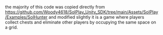 the majority of this code was copied directly from https://github.com/Woody4618/SolPlay_Unity_SDK/tree/main/Assets/SolPlay/Examples/SolHunter and modified slightly
it is a game where players collect chests and eliminate other players by occupying the same space on a grid.
